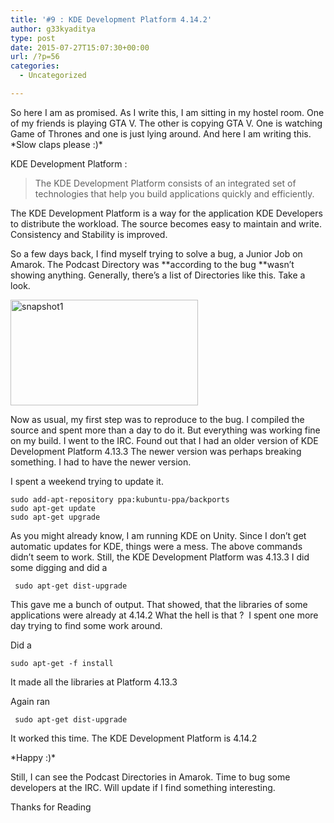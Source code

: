 ```yaml
---
title: '#9 : KDE Development Platform 4.14.2'
author: g33kyaditya
type: post
date: 2015-07-27T15:07:30+00:00
url: /?p=56
categories:
  - Uncategorized

---
```

So here I am as promised. As I write this, I am sitting in my hostel room. One of my friends is playing GTA V. The other is copying GTA V. One is watching Game of Thrones and one is just lying around. And here I am writing this. \*Slow claps please :)\*

KDE Development Platform :

> The KDE Development Platform consists of an integrated set of technologies that help you build applications quickly and efficiently.

The KDE Development Platform is a way for the application KDE Developers to distribute the workload. The source becomes easy to maintain and write. Consistency and Stability is improved.

So a few days back, I find myself trying to solve a bug, a Junior Job on Amarok. The Podcast Directory was **according to the bug **wasn&#8217;t showing anything. Generally, there&#8217;s a list of Directories like this. Take a look.

[<img class="alignnone size-medium wp-image-57" src="https://g33kyaditya.files.wordpress.com/2015/07/snapshot1.png?w=300" alt="snapshot1" width="300" height="169" />][1]

Now as usual, my first step was to reproduce to the bug. I compiled the source and spent more than a day to do it. But everything was working fine on my build. I went to the IRC. Found out that I had an older version of KDE Development Platform 4.13.3 The newer version was perhaps breaking something. I had to have the newer version.

I spent a weekend trying to update it.

    sudo add-apt-repository ppa:kubuntu-ppa/backports
    sudo apt-get update 
    sudo apt-get upgrade  
    

As you might already know, I am running KDE on Unity. Since I don&#8217;t get automatic updates for KDE, things were a mess. The above commands didn&#8217;t seem to work. Still, the KDE Development Platform was 4.13.3 I did some digging and did a

     sudo apt-get dist-upgrade

This gave me a bunch of output. That showed, that the libraries of some applications were already at 4.14.2 What the hell is that ?  I spent one more day trying to find some work around.

Did a

    sudo apt-get -f install 

It made all the libraries at Platform 4.13.3

Again ran

     sudo apt-get dist-upgrade

It worked this time. The KDE Development Platform is 4.14.2

\*Happy :)\*

Still, I can see the Podcast Directories in Amarok. Time to bug some developers at the IRC. Will update if I find something interesting.

Thanks for Reading

 [1]: https://g33kyaditya.files.wordpress.com/2015/07/snapshot1.png